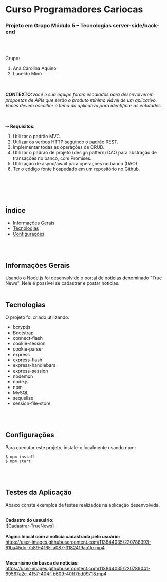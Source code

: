 <h1>Curso Programadores Cariocas</h1>

<h3>Projeto em Grupo Módulo 5 – Tecnologias server-side/back-end</h3>
<br><br>


Grupo: <ol>
            <li>Ana Carolina Aquino</li>
            <li>Luceldo Minô</li>
       </ol>


<br><br>
<b>CONTEXTO:</b><i>Você e sua equipe foram escalados para desenvolverem propostas de APIs que serão o produto mínimo viável de um aplicativo. Vocês devem escolher o tema do aplicativo para identificar as entidades.
</i><br><br><br>


<b> ⇨ Requisitos:</b>
    <ol>
       <li>Utilizar o padrão MVC.</li>
       <li>Utilizar os verbos HTTP seguindo o padrão REST.</li>
       <li>Implementar todas as operações de CRUD.</li>
       <li>Utilizar o padrão de projeto (design pattern) DAO para abstração de transações no banco, com Promises.</li>
       <li>Utilização de async/await para operações no banco (DAO).</li>
       <li>Ter o código fonte hospedado em um repositório no Github.</li>
    </ol>
<br><br>


<br>

## Índice
* [Informações Gerais](#informações-Gerais)
* [Tecnologias](#tecnologias)
* [Configurações](#configurações)

<br><br>


## Informações Gerais
Usando o Node.js foi desenvolvido o portal de notícias denominado "True News". Nele é possível se cadastrar e postar notícias.<br><br>

	

## Tecnologias

O projeto foi criado utilizando:

* bcryptjs
* Bootstrap
* connect-flash
* cookie-session
* cookie-parser
* express
* express-flash
* express-handlebars
* express-session
* nodemon
* node.js
* npm
* MySQL
* sequelize
* session-file-store
   

<br><br>
	
## Configurações

Para executar este projeto, instale-o localmente usando npm:

```
$ npm install
$ npm start
```

<br><br>


## Testes da Aplicação


Abaixo consta exemplos de testes realizados na aplicação desenvolvida.<br><br>

<b>Cadastro do ussuário:</b><br>
![Cadastrar-TrueNews]
<br><br>
<b>Página Inicial com a notícia cadastrada pelo usuário:</b><br>
https://user-images.githubusercontent.com/113844035/220788393-61ba45dc-7a89-4165-a087-3182419aa1fc.mp4
<br><br>

<b>Mecanismo de busca de notícias:</b><br>
https://user-images.githubusercontent.com/113844035/220789041-69567a2e-4157-404f-b609-40ff7bd09718.mp4
<br><br>

